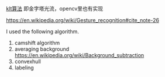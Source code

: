 [klt算法](http://cecas.clemson.edu/~stb/klt/)
即金字塔光流，opencv里也有实现

https://en.wikipedia.org/wiki/Gesture_recognition#cite_note-26


I used the following algorithm.

1. camshift algorithm
2. averaging background   https://en.wikipedia.org/wiki/Background_subtraction
3. convexhull 
4. labeling